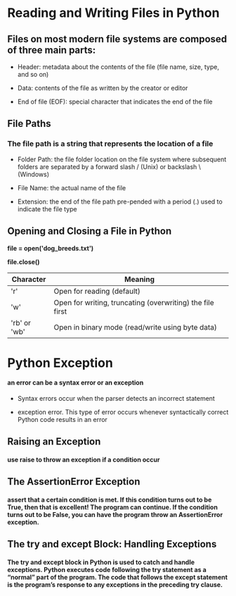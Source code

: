 # **Reading and Writing Files in Python**

## Files on most modern file systems are composed of three main parts:
- Header: metadata about the contents of the file (file name, size, type, and so on)

- Data: contents of the file as written by the creator or editor

- End of file (EOF): special character that indicates the end of the file

## **File Paths**
### The file path is a string that represents the location of a file
- Folder Path: the file folder location on the file system where subsequent folders are separated by a forward slash / (Unix) or backslash \ (Windows)

- File Name: the actual name of the file

- Extension: the end of the file path pre-pended with a period (.) used to indicate the file type

## **Opening and Closing a File in Python**
**file = open('dog_breeds.txt')**

**file.close()**

| Character | Meaning|
| --- | ----------- |
| 'r'| Open for reading (default)|
| 'w'|Open for writing, truncating (overwriting) the file first |
| 'rb' or 'wb'   | Open in binary mode (read/write using byte  data) |



# **Python Exception**
#### an error can be a syntax error or an exception
- Syntax errors occur when the parser detects an incorrect statement

- exception error. This type of error occurs whenever syntactically correct Python code results in an error

## **Raising an Exception**
#### use raise to throw an exception if a condition occur

## **The AssertionError Exception**
#### assert that a certain condition is met. If this condition turns out to be True, then that is excellent! The program can continue. If the condition turns out to be False, you can have the program throw an AssertionError exception.

## **The try and except Block: Handling Exceptions**
#### The try and except block in Python is used to catch and handle exceptions. Python executes code following the try statement as a “normal” part of the program. The code that follows the except statement is the program’s response to any exceptions in the preceding try clause.
